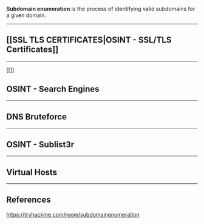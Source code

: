 **Subdomain enumeration** is the process of identifying valid subdomains for a given domain.

---

## [[SSL TLS CERTIFICATES|OSINT - SSL/TLS Certificates]]

---
[[]]
## OSINT - Search Engines

---

## DNS Bruteforce

---

## OSINT - Sublist3r

---

## Virtual Hosts

---

## References

https://tryhackme.com/room/subdomainenumeration